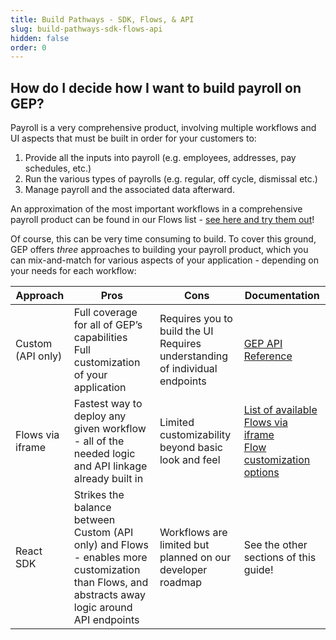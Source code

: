 ```yaml
---
title: Build Pathways - SDK, Flows, & API
slug: build-pathways-sdk-flows-api
hidden: false
order: 0
---
```


## How do I decide how I want to build payroll on GEP?

Payroll is a very comprehensive product, involving multiple workflows and UI aspects that must be built in order for your customers to:

1. Provide all the inputs into payroll (e.g. employees, addresses, pay schedules, etc.)
2. Run the various types of payrolls (e.g. regular, off cycle, dismissal etc.)
3. Manage payroll and the associated data afterward.

An approximation of the most important workflows in a comprehensive payroll product can be found in our Flows list - [see here and try them out](https://docs.gusto.com/embedded-payroll/docs/flow-types)!

Of course, this can be very time consuming to build. To cover this ground, GEP offers _three_ approaches to building your payroll product, which you can mix-and-match for various aspects of your application - depending on your needs for each workflow:

| Approach          | Pros                                                                                                                                           | Cons                                                                            | Documentation                                                                                                                                                                                |
| ----------------- | ---------------------------------------------------------------------------------------------------------------------------------------------- | ------------------------------------------------------------------------------- | -------------------------------------------------------------------------------------------------------------------------------------------------------------------------------------------- |
| Custom (API only) | Full coverage for all of GEP’s capabilities<br/>Full customization of your application                                                         | Requires you to build the UI<br/>Requires understanding of individual endpoints | [GEP API Reference](https://docs.gusto.com/embedded-payroll/reference)                                                                                                                       |
| Flows via iframe  | Fastest way to deploy any given workflow - all of the needed logic and API linkage already built in                                            | Limited customizability beyond basic look and feel                              | [List of available Flows via iframe](https://docs.gusto.com/embedded-payroll/docs/flow-types)<br/>[Flow customization options](https://docs.gusto.com/embedded-payroll/docs/customize-flows) |
| React SDK         | Strikes the balance between Custom (API only) and Flows - enables more customization than Flows, and abstracts away logic around API endpoints | Workflows are limited but planned on our developer roadmap                      | See the other sections of this guide!                                                                                                                                                        |
